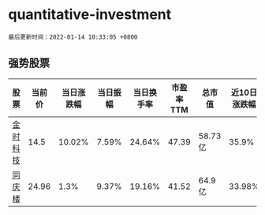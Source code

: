 # quantitative-investment

`最后更新时间：2022-01-14 10:33:05 +0800`

## 强势股票

|股票|当前价|当日涨跌幅|当日振幅|当日换手率|市盈率TTM|总市值|近10日涨跌幅|
|----|----|----|----|----|----|----|----|
|[金时科技](https://xueqiu.com/S/SZ002951)|14.5|10.02%|7.59%|24.64%|47.39|58.73亿|35.9%|
|[同庆楼](https://xueqiu.com/S/SH605108)|24.96|1.3%|9.37%|19.16%|41.52|64.9亿|33.98%|
